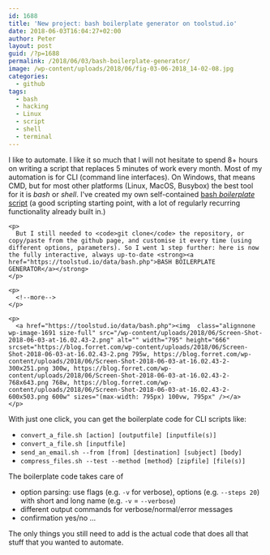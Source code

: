 ```yaml
---
id: 1688
title: 'New project: bash boilerplate generator on toolstud.io'
date: 2018-06-03T16:04:27+02:00
author: Peter
layout: post
guid: /?p=1688
permalink: /2018/06/03/bash-boilerplate-generator/
image: /wp-content/uploads/2018/06/fig-03-06-2018_14-02-08.jpg
categories:
  - github
tags:
  - bash
  - hacking
  - Linux
  - script
  - shell
  - terminal
---
```

<div class="wp-block-group">
  <div class="wp-block-group__inner-container">
    <p>
      I like to automate. I like it so much that I will not hesitate to spend 8+ hours on writing a script that replaces 5 minutes of work every month. Most of my automation is for CLI (command line interfaces). On Windows, that means CMD, but for most other platforms (Linux, MacOS, Busybox) the best tool for it is <em>bash</em> or <em>shell</em>. I've created my own self-contained <a href="https://github.com/pforret/bashew">bash <em>boilerplate</em> script</a> (a good scripting starting point, with a lot of regularly recurring functionality already built in.)
    </p>
    
    <p>
      But I still needed to <code>git clone</code> the repository, or copy/paste from the github page, and customise it every time (using different options, parameters). So I went 1 step further: here is now the fully interactive, always up-to-date <strong><a href="https://toolstud.io/data/bash.php">BASH BOILERPLATE GENERATOR</a></strong>
    </p>
    
    <p>
      <!--more-->
    </p>
    
    <p>
      <a href="https://toolstud.io/data/bash.php"><img  class="alignnone wp-image-1691 size-full" src="/wp-content/uploads/2018/06/Screen-Shot-2018-06-03-at-16.02.43-2.png" alt="" width="795" height="666" srcset="https://blog.forret.com/wp-content/uploads/2018/06/Screen-Shot-2018-06-03-at-16.02.43-2.png 795w, https://blog.forret.com/wp-content/uploads/2018/06/Screen-Shot-2018-06-03-at-16.02.43-2-300x251.png 300w, https://blog.forret.com/wp-content/uploads/2018/06/Screen-Shot-2018-06-03-at-16.02.43-2-768x643.png 768w, https://blog.forret.com/wp-content/uploads/2018/06/Screen-Shot-2018-06-03-at-16.02.43-2-600x503.png 600w" sizes="(max-width: 795px) 100vw, 795px" /></a>
    </p>
  </div>
</div>

With just one click, you can get the boilerplate code for CLI scripts like:

  * `convert_a_file.sh [action] [outputfile] [inputfile(s)]`
  * `convert_a_file.sh [inputfile]`
  * `send_an_email.sh --from [from] [destination] [subject] [body]`
  * `compress_files.sh --test --method [method} [zipfile] [file(s)]`

The boilerplate code takes care of

  * option parsing: use flags (e.g. `-v` for verbose), options (e.g. `--steps 20`) with short and long name (e.g. `-v` = `--verbose`)
  * different output commands for verbose/normal/error messages
  * confirmation yes/no &#8230; 

The only things you still need to add is the actual code that does all that stuff that you wanted to automate.
